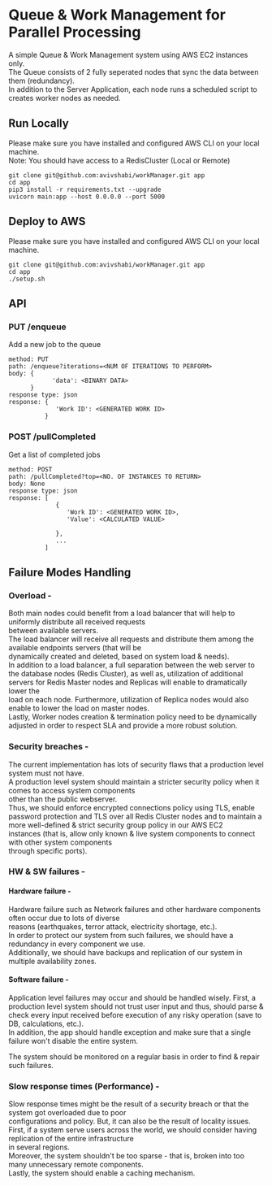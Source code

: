 # Queue & Work Management for Parallel Processing  
A simple Queue & Work Management system using AWS EC2 instances only.  
The Queue consists of 2 fully seperated nodes that sync the data between them (redundancy).  
In addition to the Server Application, each node runs a scheduled script to creates worker nodes as needed.

## Run Locally 

Please make sure you have installed and configured AWS CLI on your local machine.  
Note: You should have access to a RedisCluster (Local or Remote)  

```
git clone git@github.com:avivshabi/workManager.git app  
cd app
pip3 install -r requirements.txt --upgrade
uvicorn main:app --host 0.0.0.0 --port 5000
```

## Deploy to AWS

Please make sure you have installed and configured AWS CLI on your local machine.  

```
git clone git@github.com:avivshabi/workManager.git app  
cd app
./setup.sh
```

## API
### PUT /enqueue  

Add a new job to the queue
```
method: PUT
path: /enqueue?iterations=<NUM OF ITERATIONS TO PERFORM>
body: {
            'data': <BINARY DATA>    
      }
response type: json
response: { 
             'Work ID': <GENERATED WORK ID>
          }
```

### POST /pullCompleted  

Get a list of completed jobs
```
method: POST
path: /pullCompleted?top=<NO. OF INSTANCES TO RETURN>
body: None
response type: json
response: [
             {
                'Work ID': <GENERATED WORK ID>,
                'Value': <CALCULATED VALUE>
                
             },
             ...
          ]
```

## Failure Modes Handling

### Overload -

Both main nodes could benefit from a load balancer that will help to uniformly distribute all received requests  
between available servers.  
The load balancer will receive all requests and distribute them among the available endpoints servers (that will be  
dynamically created and deleted, based on system load & needs).  
In addition to a load balancer, a full separation between the web server to the database nodes (Redis Cluster),
as well as, utilization of additional servers for Redis Master nodes and Replicas will enable to dramatically lower the  
load on each node. Furthermore, utilization of Replica nodes would also enable to lower the load on master nodes.  
Lastly, Worker nodes creation & termination policy need to be dynamically adjusted in order to respect SLA and
provide a more robust solution.

### Security breaches -

The current implementation has lots of security flaws that a production level system must not have.  
A production level system should maintain a stricter security policy when it comes to access system components  
other than the public webserver.  
Thus, we should enforce encrypted connections policy using TLS, enable password protection and TLS 
over all Redis Cluster nodes and to maintain a more well-defined & strict security group policy in our AWS EC2   
instances (that is, allow only known & live system components to connect with other system components  
through specific ports).

### HW & SW failures -

#### Hardware failure -

Hardware failure such as Network failures and other hardware components often occur due to lots of diverse  
reasons (earthquakes, terror attack, electricity shortage, etc.).  
In order to protect our system from such failures, we should have a redundancy in every component we use.  
Additionally, we should have backups and replication of our system in multiple availability zones.  

#### Software failure -

Application level failures may occur and should be handled wisely. 
First, a production level system should not trust user input and thus, should parse & check every input received 
before execution of any risky operation (save to DB, calculations, etc.).  
In addition, the app should handle exception and make sure that a single failure won't disable the entire system.

The system should be monitored on a regular basis in order to find & repair such failures.

### Slow response times (Performance) -

Slow response times might be the result of a security breach or that the system got overloaded due to poor  
configurations and policy. But, it can also be the result of locality issues.  
First, if a system serve users across the world, we should consider having replication of the entire infrastructure  
in several regions.  
Moreover, the system shouldn't be too sparse - that is, broken into too many unnecessary remote components.  
Lastly, the system should enable a caching mechanism.


